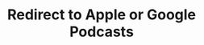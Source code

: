 ---
title: Redirect to Apple or Google Podcasts
redirect_from:
- /078r/
- /zadnja/
redirect_to: https://pod.fo/e/1112bb
---